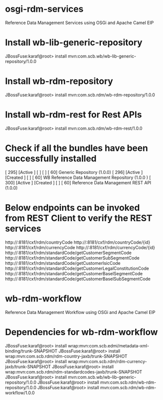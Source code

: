 # osgi-rdm-services
Reference Data Management Services using OSGi and Apache  Camel EIP

# Install wb-lib-generic-repository
JBossFuse:karaf@root> install mvn:com.scb.wb/wb-lib-generic-repository/1.0.0

# Install wb-rdm-repository
JBossFuse:karaf@root> install mvn:com.scb.rdm/wb-rdm-repository/1.0.0

# Install wb-rdm-rest for Rest APIs
JBossFuse:karaf@root> install mvn:com.scb.rdm/wb-rdm-rest/1.0.0

# Check if all the bundles have been successfully installed
[ 295] [Active     ] [            ] [       ] [   60] Generic Repository (1.0.0)
[ 296] [Active     ] [Created     ] [       ] [   60] WB Reference Data Management Repository (1.0.0
)
[ 300] [Active     ] [Created     ] [       ] [   60] Reference Data Management REST API (1.0.0)

# Below endpoints can be invoked from REST Client to verify the REST services
http://<hostname>:8181/cxf/rdm/countryCode
http://<hostname>:8181/cxf/rdm/countryCode/{id}
http://<hostname>:8181/cxf/rdm/currencyCode
http://<hostname>:8181/cxf/rdm/currencyCode/{id}
http://<hostname>:8181/cxf/rdm/standardCode/getCustomerSegmentCode
http://<hostname>:8181/cxf/rdm/standardCode/getCustomerSubSegmentCode
http://<hostname>:8181/cxf/rdm/standardCode/getCustomerIsicCode
http://<hostname>:8181/cxf/rdm/standardCode/getCustomerLegalConstitutionCode
http://<hostname>:8181/cxf/rdm/standardCode/getCustomerBaselSegmentCode
http://<hostname>:8181/cxf/rdm/standardCode/getCustomerBaselSubSegmentCode


# wb-rdm-workflow
Reference Data Management Workflow using OSGi and Apache Camel EIP

# Dependencies for wb-rdm-workflow
JBossFuse:karaf@root> install wrap:mvn:com.scb.edmi/metadata-xml-binding/trunk-SNAPSHOT
JBossFuse:karaf@root> install wrap:mvn:com.scb.rdm/rdm-country-jaxb/trunk-SNAPSHOT
JBossFuse:karaf@root> install wrap:mvn:com.scb.rdm/rdm-currency-jaxb/trunk-SNAPSHOT
JBossFuse:karaf@root> install wrap:mvn:com.scb.rdm/rdm-standardcodes-jaxb/trunk-SNAPSHOT
JBossFuse:karaf@root> install mvn:com.scb.wb/wb-lib-generic-repository/1.0.0
JBossFuse:karaf@root> install mvn:com.scb.rdm/wb-rdm-repository/1.0.0
JBossFuse:karaf@root> install mvn:com.scb.rdm/wb-rdm-workflow/1.0.0

